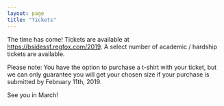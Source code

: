 ```yaml
---
layout: page
title: "Tickets"
---
```


The time has come! Tickets are available at <https://bsidessf.regfox.com/2019>. A select number of academic / hardship tickets are available.

Please note: You have the option to purchase a t-shirt with your ticket, but we can only guarantee you will get your chosen size if your purchase is submitted by February 11th, 2019.

See you in March!
